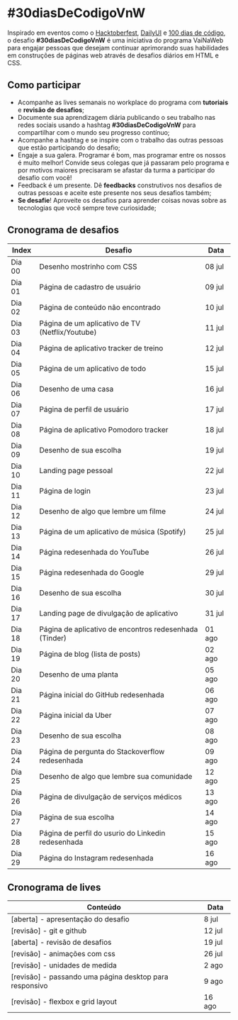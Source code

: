# #30diasDeCodigoVnW

Inspirado em eventos como o [Hacktoberfest](https://hacktoberfest.digitalocean.com), [DailyUI](https://www.dailyui.co/) e [100 dias de código](https://inspiradanacomputacao.com/blog/aprenda-a-programar-com-desafio-100-dias-de-codigo), o desafio **#30diasDeCodigoVnW** é uma iniciativa do programa VaiNaWeb para engajar pessoas que desejam continuar aprimorando suas habilidades em construções de páginas web através de desafios diários em HTML e CSS.

## Como participar

- Acompanhe as lives semanais no workplace do programa com **tutoriais** e **revisão de desafios**;
- Documente sua aprendizagem diária publicando o seu trabalho nas redes sociais usando a hashtag **#30diasDeCodigoVnW** para compartilhar com o mundo seu progresso contínuo;
- Acompanhe a hashtag e se inspire com o trabalho das outras pessoas que estão participando do desafio;
- Engaje a sua galera. Programar é bom, mas programar entre os nossos é muito melhor! Convide seus colegas que já passaram pelo programa e por motivos maiores precisaram se afastar da turma a participar do desafio com você!
- Feedback é um presente. Dê **feedbacks** construtivos nos desafios de outras pessoas e aceite este presente nos seus desafios também;
- **Se desafie**! Aproveite os desafios para aprender coisas novas sobre as tecnologias que você sempre teve curiosidade;

## Cronograma de desafios

| Index   | Desafio                                               | Data    |
|---------| ----------------------------------------------------- |---------|
| Dia 00  | Desenho mostrinho com CSS                             | 08 jul  |
| Dia 01  | Página de cadastro de usuário                         | 09 jul  |
| Dia 02  | Página de conteúdo não encontrado                     | 10 jul  |
| Dia 03  | Página de um aplicativo de TV (Netflix/Youtube)       | 11 jul  |
| Dia 04  | Página de aplicativo tracker de treino                | 12 jul  |
| Dia 05  | Página de um aplicativo de todo                       | 15 jul  |
| Dia 06  | Desenho de uma casa                                   | 16 jul  |
| Dia 07  | Página de perfil de usuário                           | 17 jul  |
| Dia 08  | Página de aplicativo Pomodoro tracker                 | 18 jul  |
| Dia 09  | Desenho de sua escolha                                | 19 jul  |
| Dia 10  | Landing page pessoal                                  | 22 jul  |
| Dia 11  | Página de login                                       | 23 jul  |
| Dia 12  | Desenho de algo que lembre um filme                   | 24 jul  |
| Dia 13  | Página de um aplicativo de música (Spotify)           | 25 jul  |
| Dia 14  | Página redesenhada do YouTube                         | 26 jul  |
| Dia 15  | Página redesenhada do Google                          | 29 jul  |
| Dia 16  | Desenho de sua escolha                                | 30 jul  |
| Dia 17  | Landing page de divulgação de aplicativo              | 31 jul  |
| Dia 18  | Página de aplicativo de encontros redesenhada (Tinder)| 01 ago  |
| Dia 19  | Página de blog (lista de posts)                       | 02 ago  |
| Dia 20  | Desenho de uma planta                                 | 05 ago  |
| Dia 21  | Página inicial do GitHub redesenhada                  | 06 ago  |
| Dia 22  | Página inicial da Uber                                | 07 ago  |
| Dia 23  | Desenho de sua escolha                                | 08 ago  |
| Dia 24  | Página de pergunta do Stackoverflow redesenhada       | 09 ago  |
| Dia 25  | Desenho de algo que lembre sua comunidade             | 12 ago  |
| Dia 26  | Página de divulgação de serviços médicos              | 13 ago  |
| Dia 27  | Página de sua escolha                                 | 14 ago  |
| Dia 28  | Página de perfil do usurio do Linkedin redesenhada    | 15 ago  |
| Dia 29  | Página do Instagram redesenhada                       | 16 ago  |

## Cronograma de lives

| Conteúdo                                                | Data        |
| ------------------------------------------------------- |-------------|
| [aberta]  - apresentação do desafio                     | 8 jul       |
| [revisão] - git e github                                | 12 jul      |
| [aberta]  - revisão de desafios                         | 19 jul      |
| [revisão] - animações com css                           | 26 jul      |
| [revisão] - unidades de medida                          | 2 ago       |
| [revisão] - passando uma página desktop para responsivo | 9 ago       |
| [revisão] - flexbox e grid layout                       | 16 ago      |
